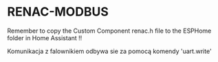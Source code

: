 # RENAC-MODBUS

Remember to copy the Custom Component renac.h file to the ESPHome folder in Home Assistant !!

Komunikacja z falownikiem odbywa sie za pomocą komendy 'uart.write'
